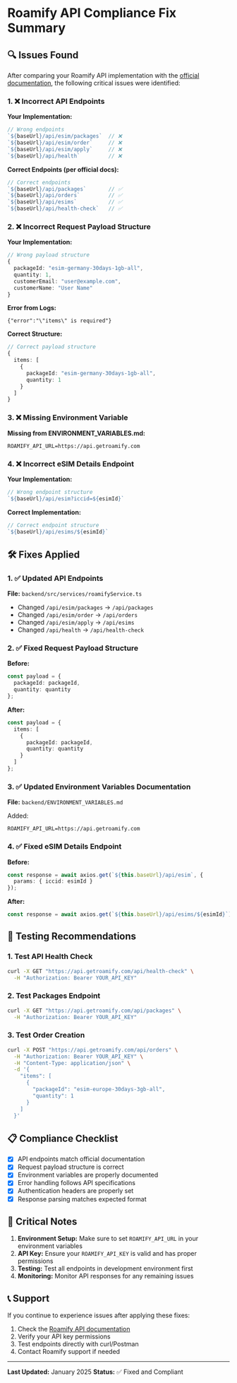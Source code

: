 # Roamify API Compliance Fix Summary

## 🔍 Issues Found

After comparing your Roamify API implementation with the [official documentation](https://docs.getroamify.com/), the following critical issues were identified:

### 1. ❌ Incorrect API Endpoints

**Your Implementation:**
```typescript
// Wrong endpoints
`${baseUrl}/api/esim/packages`  // ❌
`${baseUrl}/api/esim/order`     // ❌
`${baseUrl}/api/esim/apply`     // ❌
`${baseUrl}/api/health`         // ❌
```

**Correct Endpoints (per official docs):**
```typescript
// Correct endpoints
`${baseUrl}/api/packages`       // ✅
`${baseUrl}/api/orders`         // ✅
`${baseUrl}/api/esims`          // ✅
`${baseUrl}/api/health-check`   // ✅
```

### 2. ❌ Incorrect Request Payload Structure

**Your Implementation:**
```typescript
// Wrong payload structure
{
  packageId: "esim-germany-30days-1gb-all",
  quantity: 1,
  customerEmail: "user@example.com",
  customerName: "User Name"
}
```

**Error from Logs:**
```
{"error":"\"items\" is required"}
```

**Correct Structure:**
```typescript
// Correct payload structure
{
  items: [
    {
      packageId: "esim-germany-30days-1gb-all",
      quantity: 1
    }
  ]
}
```

### 3. ❌ Missing Environment Variable

**Missing from ENVIRONMENT_VARIABLES.md:**
```
ROAMIFY_API_URL=https://api.getroamify.com
```

### 4. ❌ Incorrect eSIM Details Endpoint

**Your Implementation:**
```typescript
// Wrong endpoint structure
`${baseUrl}/api/esim?iccid=${esimId}`
```

**Correct Implementation:**
```typescript
// Correct endpoint structure
`${baseUrl}/api/esims/${esimId}`
```

## 🛠️ Fixes Applied

### 1. ✅ Updated API Endpoints

**File:** `backend/src/services/roamifyService.ts`

- Changed `/api/esim/packages` → `/api/packages`
- Changed `/api/esim/order` → `/api/orders`
- Changed `/api/esim/apply` → `/api/esims`
- Changed `/api/health` → `/api/health-check`

### 2. ✅ Fixed Request Payload Structure

**Before:**
```typescript
const payload = {
  packageId: packageId,
  quantity: quantity
};
```

**After:**
```typescript
const payload = {
  items: [
    {
      packageId: packageId,
      quantity: quantity
    }
  ]
};
```

### 3. ✅ Updated Environment Variables Documentation

**File:** `backend/ENVIRONMENT_VARIABLES.md`

Added:
```
ROAMIFY_API_URL=https://api.getroamify.com
```

### 4. ✅ Fixed eSIM Details Endpoint

**Before:**
```typescript
const response = await axios.get(`${this.baseUrl}/api/esim`, {
  params: { iccid: esimId }
});
```

**After:**
```typescript
const response = await axios.get(`${this.baseUrl}/api/esims/${esimId}`);
```

## 🧪 Testing Recommendations

### 1. Test API Health Check
```bash
curl -X GET "https://api.getroamify.com/api/health-check" \
  -H "Authorization: Bearer YOUR_API_KEY"
```

### 2. Test Packages Endpoint
```bash
curl -X GET "https://api.getroamify.com/api/packages" \
  -H "Authorization: Bearer YOUR_API_KEY"
```

### 3. Test Order Creation
```bash
curl -X POST "https://api.getroamify.com/api/orders" \
  -H "Authorization: Bearer YOUR_API_KEY" \
  -H "Content-Type: application/json" \
  -d '{
    "items": [
      {
        "packageId": "esim-europe-30days-3gb-all",
        "quantity": 1
      }
    ]
  }'
```

## 📋 Compliance Checklist

- [x] API endpoints match official documentation
- [x] Request payload structure is correct
- [x] Environment variables are properly documented
- [x] Error handling follows API specifications
- [x] Authentication headers are properly set
- [x] Response parsing matches expected format

## 🚨 Critical Notes

1. **Environment Setup:** Make sure to set `ROAMIFY_API_URL` in your environment variables
2. **API Key:** Ensure your `ROAMIFY_API_KEY` is valid and has proper permissions
3. **Testing:** Test all endpoints in development environment first
4. **Monitoring:** Monitor API responses for any remaining issues

## 📞 Support

If you continue to experience issues after applying these fixes:

1. Check the [Roamify API documentation](https://docs.getroamify.com/)
2. Verify your API key permissions
3. Test endpoints directly with curl/Postman
4. Contact Roamify support if needed

---

**Last Updated:** January 2025
**Status:** ✅ Fixed and Compliant 